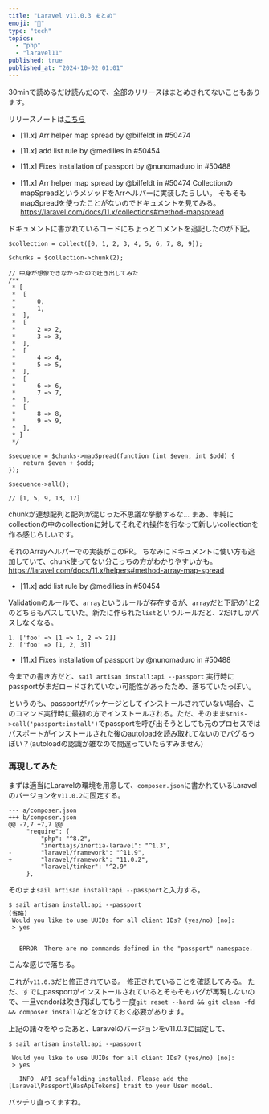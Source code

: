 ```yaml
---
title: "Laravel v11.0.3 まとめ"
emoji: "📘"
type: "tech"
topics:
  - "php"
  - "laravel11"
published: true
published_at: "2024-10-02 01:01"
---
```


30minで読めるだけ読んだので、全部のリリースはまとめきれてないこともあります。

リリースノートは[こちら](https://github.com/laravel/framework/releases/tag/v11.0.3)

- [11.x] Arr helper map spread by @bilfeldt in #50474
- [11.x] add list rule by @medilies in #50454
- [11.x] Fixes installation of passport by @nunomaduro in #50488

- [11.x] Arr helper map spread by @bilfeldt in #50474
CollectionのmapSpreadというメソッドをArrヘルパーに実装したらしい。
そもそもmapSpreadを使ったことがないのでドキュメントを見てみる。
https://laravel.com/docs/11.x/collections#method-mapspread

ドキュメントに書かれているコードにちょっとコメントを追記したのが下記。

```
$collection = collect([0, 1, 2, 3, 4, 5, 6, 7, 8, 9]);
 
$chunks = $collection->chunk(2);

// 中身が想像できなかったので吐き出してみた
/**
 * [
 *  [
 *      0,
 *      1,
 *  ],
 *  [
 *      2 => 2,
 *      3 => 3,
 *  ],
 *  [
 *      4 => 4,
 *      5 => 5,
 *  ],
 *  [
 *      6 => 6,
 *      7 => 7,
 *  ],
 *  [
 *      8 => 8,
 *      9 => 9,
 *  ],
 * ]
 */

$sequence = $chunks->mapSpread(function (int $even, int $odd) {
    return $even + $odd;
});
 
$sequence->all();
 
// [1, 5, 9, 13, 17]
```

chunkが連想配列と配列が混じった不思議な挙動するな...
まあ、単純にcollectionの中のcollectionに対してそれぞれ操作を行なって新しいcollectionを作る感じらしいです。

それのArrayヘルパーでの実装がこのPR。
ちなみにドキュメントに使い方も追加していて、chunk使ってない分こっちの方がわかりやすいかも。
https://laravel.com/docs/11.x/helpers#method-array-map-spread

- [11.x] add list rule by @medilies in #50454

Validationのルールで、`array`というルールが存在するが、`array`だと下記の1と2のどちらもパスしていた。新たに作られた`list`というルールだと、2だけしかパスしなくなる。

```
1. ['foo' => [1 => 1, 2 => 2]]
2. ['foo' => [1, 2, 3]]
```

- [11.x] Fixes installation of passport by @nunomaduro in #50488

今までの書き方だと、`sail artisan install:api --passport` 実行時にpassportがまだロードされていない可能性があったため、落ちていたっぽい。

というのも、passportがパッケージとしてインストールされていない場合、このコマンド実行時に最初の方でインストールされる。ただ、そのまま`$this->call('passport:install')`でpassportを呼び出そうとしても元のプロセスではパスポートがインストールされた後のautoloadを読み取れてないのでバグるっぽい？(autoloadの認識が雑なので間違っていたらすみません)

### 再現してみた

まずは適当にLaravelの環境を用意して、`composer.json`に書かれているLaravelのバージョンを`v11.0.2`に固定する。

```
--- a/composer.json
+++ b/composer.json
@@ -7,7 +7,7 @@
     "require": {
         "php": "^8.2",
         "inertiajs/inertia-laravel": "^1.3",
-        "laravel/framework": "^11.9",
+        "laravel/framework": "11.0.2",
         "laravel/tinker": "^2.9"
     },
```

そのまま`sail artisan install:api --passport`と入力する。

```
$ sail artisan install:api --passport
(省略)
 Would you like to use UUIDs for all client IDs? (yes/no) [no]:
 > yes


   ERROR  There are no commands defined in the "passport" namespace.
```

こんな感じで落ちる。

これが`v11.0.3`だと修正されている。
修正されていることを確認してみる。
ただ、すでにpassportがインストールされているとそもそもバグが再現しないので、一旦vendorは吹き飛ばしてもう一度`git reset --hard && git clean -fd && composer install`などをかけておく必要があります。

上記の諸々をやったあと、Laravelのバージョンをv11.0.3に固定して、

```
$ sail artisan install:api --passport

 Would you like to use UUIDs for all client IDs? (yes/no) [no]:
 > yes

   INFO  API scaffolding installed. Please add the [Laravel\Passport\HasApiTokens] trait to your User model.
```

バッチリ直ってますね。